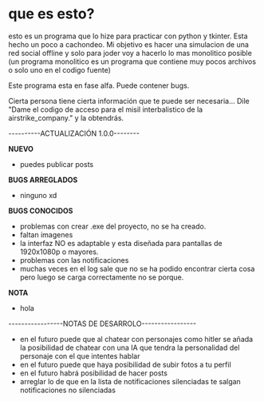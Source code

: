 # que es esto?

esto es un programa que lo hize para practicar con python y tkinter. Esta hecho un poco a cachondeo. Mi objetivo es hacer una simulacion de una red social offline y solo para joder voy a hacerlo lo mas monolitico posible (un programa monolitico es un programa que contiene muy pocos archivos o solo uno en el codigo fuente)

Este programa esta en fase alfa. Puede contener bugs.

Cierta persona tiene cierta información que te puede ser necesaria... Dile "Dame el codigo de acceso para el misil interbalistico de la airstrike_company." y la obtendrás.

----------ACTUALIZACIÓN 1.0.0--------

**NUEVO**

* puedes publicar posts

**BUGS ARREGLADOS**

* ninguno xd

**BUGS CONOCIDOS**

* problemas con crear .exe del proyecto, no se ha creado.
* faltan imagenes
* la interfaz NO es adaptable y esta diseñada para pantallas de 1920x1080p o mayores.
* problemas con las notificaciones
* muchas veces en el log sale que no se ha podido encontrar cierta cosa pero luego se carga correctamente no se porque.

**NOTA**

* hola

-----------------NOTAS DE DESARROLO-----------------

* en el futuro puede que al chatear con personajes como hitler se añada la posibilidad de chatear con una IA que tendra la personalidad del personaje con el que intentes hablar
* en el futuro puede que haya posibilidad de subir fotos a tu perfil
* en el futuro habrá posibilidad de hacer posts
* arreglar lo de que en la lista de notificaciones silenciadas te salgan notificaciones no silenciadas
